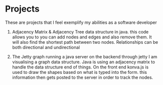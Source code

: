 # Projects
These are projects that I feel exemplify my abilities as a software developer

1. Adjacency Matrix & Adjacency Tree data structure in java.
this code allows you to you can add nodes and edges and also remove them. It will also find the shortest path between two nodes.
Relationships can be both directional and undirectional

2. The Jetty graph
running a java server on the backend through jetty I am visualising a graph data structure.
Java is using an adjacency matrix to handle the data structure end of things. On the front end
konva.js is used to draw the shapes based on what is typed into the form. this information
then gets posted to the server in order to track the nodes.
